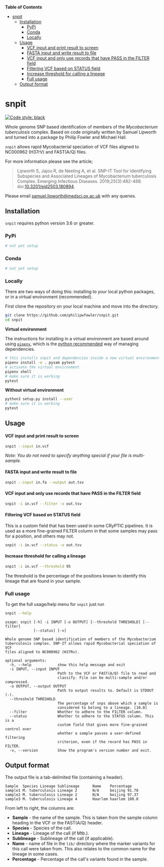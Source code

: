 <!-- START doctoc generated TOC please keep comment here to allow auto update -->
<!-- DON'T EDIT THIS SECTION, INSTEAD RE-RUN doctoc TO UPDATE -->
**Table of Contents**

- [snpit](#snpit)
  - [Installation](#installation)
    - [PyPi](#pypi)
    - [Conda](#conda)
    - [Locally](#locally)
  - [Usage](#usage)
      - [VCF input and print result to screen](#vcf-input-and-print-result-to-screen)
      - [FASTA input and write result to file](#fasta-input-and-write-result-to-file)
      - [VCF input and only use records that have PASS in the FILTER field](#vcf-input-and-only-use-records-that-have-pass-in-the-filter-field)
      - [Filtering VCF based on STATUS field](#filtering-vcf-based-on-status-field)
      - [Increase threshold for calling a lineage](#increase-threshold-for-calling-a-lineage)
    - [Full usage](#full-usage)
  - [Output format](#output-format)

<!-- END doctoc generated TOC please keep comment here to allow auto update -->

# snpit

[![Code style: black](https://img.shields.io/badge/code%20style-black-000000.svg)](https://github.com/ambv/black)  

Whole genome SNP based identification of members of the *Mycobacterium tuberculosis* complex. Based on code originally written by Samuel Lipworth and turned into a package by Philip Fowler and Michael Hall.

`snpit` allows rapid Mycobacterial speciation of VCF files aligned to NC000962 (H37rV) and FAST(A/Q) files.

For more information please see the article;

> Lipworth S, Jajou R, de Neeling A, et al. SNP-IT Tool for Identifying Subspecies and Associated Lineages of Mycobacterium tuberculosis Complex. Emerging Infectious Diseases. 2019;25(3):482-488. doi:[10.3201/eid2503.180894](http://dx.doi.org/10.3201/eid2503.180894).

Please email <samuel.lipworth@medsci.ox.ac.uk> with any queries.

## Installation

`snpit` requires python version 3.6 or greater.

### PyPi

```bash
# not yet setup
```

### Conda

```bash
# not yet setup
```

### Locally

There are two ways of doing this: installing to your local python packages, or in a virtual environment (recommended).

First clone the repository on your local machine and move into the directory.

```bash
git clone https://github.com/philipwfowler/snpit.git
cd snpit
```

**Virtual environment**

The instructions for installing in a virtual environment are based around using [`pipenv`](https://pipenv.readthedocs.io/en/latest/), 
which is the [python recommended](https://packaging.python.org/tutorials/managing-dependencies/#managing-dependencies) way of managing dependencies.  

```bash
# this installs snpit and dependencies inside a new virtual environment
pipenv install -e . pysam pytest
# activate the virtual environment
pipenv shell
# make sure it is working
pytest
```

**Without virtual environment**

```bash
python3 setup.py install --user
# make sure it is working
pytest
```

## Usage

#### VCF input and print result to screen

```bash
snpit --input in.vcf
```
*Note: You do not need to specify anything special if your file is multi-sample.*
#### FASTA input and write result to file

```bash
snpit --input in.fa --output out.tsv
```

#### VCF input and only use records that have PASS in the FILTER field

```bash
snpit -i in.vcf --filter -o out.tsv
```

#### Filtering VCF based on STATUS field

This is a custom field that has been used in some CRyPTIC pipelines. It is used as a more 
fine-grained FILTER column in that some samples may pass for a position, and others may 
not.

```bash
snpit -i in.vcf --status -o out.tsv
```

#### Increase threshold for calling a lineage

```bash
snpit -i in.vcf --threshold 95
```
The threshold is the percentage of the positions known to identify this lineage that are 
found in your sample.

### Full usage

To get the full usage/help menu for `snpit` just run 

```bash
snpit --help
```

```
usage: snpit [-h] -i INPUT [-o OUTPUT] [--threshold THRESHOLD] [--filter]
             [--status] [-v]

Whole genome SNP based identification of members of the Mycobacterium
tuberculosis complex. SNP-IT allows rapid Mycobacterial speciation of VCF
files aligned to NC000962 (H37Rv).

optional arguments:
  -h, --help            show this help message and exit
  -i INPUT, --input INPUT
                        Path to the VCF or FAST(A/Q) file to read and
                        classify. File can be multi-sample and/or compressed.
  -o OUTPUT, --output OUTPUT
                        Path to output results to. Default is STDOUT (-).
  --threshold THRESHOLD
                        The percentage of snps above which a sample is
                        considered to belong to a lineage. [10.0]
  --filter              Whether to adhere to the FILTER column.
  --status              Whether to adhere to the STATUS column. This is a
                        custom field that gives more fine-grained control over
                        whether a sample passes a user-defined filtering
                        criterion, even if the record has PASS in FILTER.
  -v, --version         Show the program's version number and exit.
```

## Output format

The output file is a tab-delimited file (containing a header).

```tsv
Sample  Species Lineage Sublineage      Name    Percentage
sample1 M. tuberculosis Lineage 2       N/A     beijing 91.78
sample2 M. tuberculosis Lineage 2       N/A     beijing 97.37
sample3 M. tuberculosis Lineage 4       Haarlem haarlem 100.0
```

From left to right, the columns are:
* **Sample** - the name of the sample. This is taken from the sample column heading in the VCF or the FAST(A/Q) header.
* **Species** - Species of the call.
* **Lineage** - Lineage of the call (if Mtb.).
* **Sublineage** - Sublineage of the call (if applicable).
* **Name** - name of file in the `lib/` directory where the marker variants for this call were taken from. This also relates to the common name for the lineage in some cases.
* **Percentage** - Percentage of the call's variants found in the sample.
